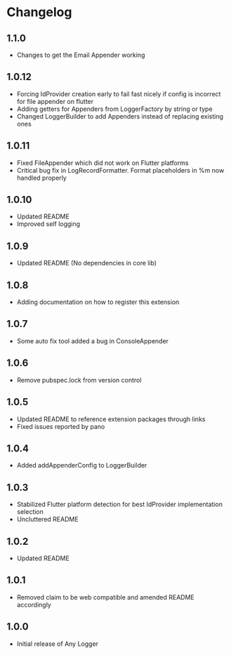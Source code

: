# Changelog

## 1.1.0

* Changes to get the Email Appender working

## 1.0.12

* Forcing IdProvider creation early to fail fast nicely if config is incorrect for file appender on flutter
* Adding getters for Appenders from LoggerFactory by string or type
* Changed LoggerBuilder to add Appenders instead of replacing existing ones

## 1.0.11

* Fixed FileAppender which did not work on Flutter platforms
* Critical bug fix in LogRecordFormatter. Format placeholders in %m now handled properly

## 1.0.10

* Updated README
* Improved self logging

## 1.0.9

* Updated README (No dependencies in core lib)

## 1.0.8

* Adding documentation on how to register this extension

## 1.0.7

* Some auto fix tool added a bug in ConsoleAppender

## 1.0.6

* Remove pubspec.lock from version control

## 1.0.5

* Updated README to reference extension packages through links
* Fixed issues reported by pano

## 1.0.4

* Added addAppenderConfig to LoggerBuilder

## 1.0.3

* Stabilized Flutter platform detection for best IdProvider implementation selection
* Uncluttered README

## 1.0.2

* Updated README

## 1.0.1

* Removed claim to be web compatible and amended README accordingly

## 1.0.0

* Initial release of Any Logger